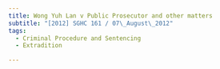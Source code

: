 ```yaml
---
title: Wong Yuh Lan v Public Prosecutor and other matters
subtitle: "[2012] SGHC 161 / 07\_August\_2012"
tags:
  - Criminal Procedure and Sentencing
  - Extradition

---
```


